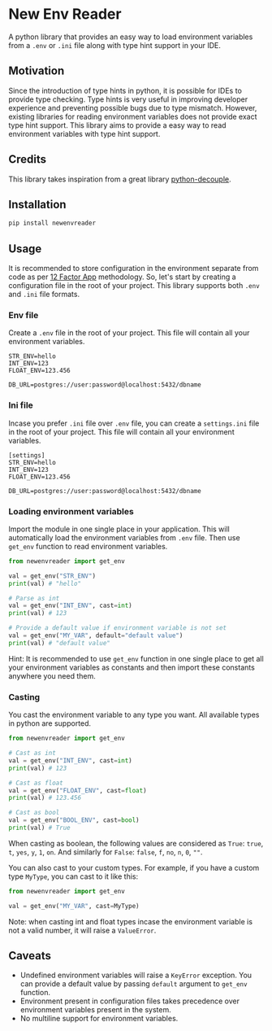 # New Env Reader

A python library that provides an easy way to load environment variables from a `.env` or `.ini` file along with type hint support in your IDE.

## Motivation

Since the introduction of type hints in python, it is possible for IDEs to provide type checking. Type hints is very useful in improving developer experience and preventing possible bugs due to type mismatch. However, existing libraries for reading environment variables does not provide exact type hint support. This library aims to provide a easy way to read environment variables with type hint support.

## Credits

This library takes inspiration from a great library [python-decouple](https://github.com/HBNetwork/python-decouple).

## Installation

```bash
pip install newenvreader
```

## Usage

It is recommended to store configuration in the environment separate from code as per [12 Factor App](https://12factor.net/config) methodology. So, let's start by creating a configuration file in the root of your project. This library supports both `.env` and `.ini` file formats.

### Env file

Create a `.env` file in the root of your project. This file will contain all your environment variables.

```text
STR_ENV=hello
INT_ENV=123
FLOAT_ENV=123.456

DB_URL=postgres://user:password@localhost:5432/dbname
```

### Ini file

Incase you prefer `.ini` file over `.env` file, you can create a `settings.ini` file in the root of your project. This file will contain all your environment variables.

```init
[settings]
STR_ENV=hello
INT_ENV=123
FLOAT_ENV=123.456

DB_URL=postgres://user:password@localhost:5432/dbname
```

### Loading environment variables

Import the module in one single place in your application. This will automatically load the environment variables from `.env` file. Then use `get_env` function to read environment variables.

```python
from newenvreader import get_env

val = get_env("STR_ENV")
print(val) # "hello"

# Parse as int
val = get_env("INT_ENV", cast=int)
print(val) # 123

# Provide a default value if environment variable is not set
val = get_env("MY_VAR", default="default value")
print(val) # "default value"
```

Hint: It is recommended to use `get_env` function in one single place to get all your environment variables as constants and then import these constants anywhere you need them.

### Casting

You cast the environment variable to any type you want. All available types in python are supported.

```python
from newenvreader import get_env

# Cast as int
val = get_env("INT_ENV", cast=int)
print(val) # 123

# Cast as float
val = get_env("FLOAT_ENV", cast=float)
print(val) # 123.456

# Cast as bool
val = get_env("BOOL_ENV", cast=bool)
print(val) # True
```

When casting as boolean, the following values are considered as `True`: `true`, `t`, `yes`, `y`, `1`, `on`. And similarly for `False`: `false`, `f`, `no`, `n`, `0`, `""`.

You can also cast to your custom types. For example, if you have a custom type `MyType`, you can cast to it like this:

```python
from newenvreader import get_env

val = get_env("MY_VAR", cast=MyType)
```

Note: when casting int and float types incase the environment variable is not a valid number, it will raise a `ValueError`.


## Caveats
- Undefined environment variables will raise a `KeyError` exception. You can provide a default value by passing `default` argument to `get_env` function.
- Environment present in configuration files takes precedence over environment variables present in the system.
- No multiline support for environment variables.